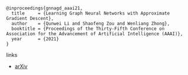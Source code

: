# 

```
@inproceedings{gnnagd_aaai21,
  title     = {Learning Graph Neural Networks with Approximate Gradient Descent},
  author    = {Qunwei Li and Shaofeng Zou and Wenliang Zhong},
  booktitle = {Proceedings of the Thirty-Fifth Conference on Association for the Advancement of Artificial Intelligence (AAAI)},
  year      = {2021}
}
```

links
- [arXiv](https://arxiv.org/abs/2012.03429)
